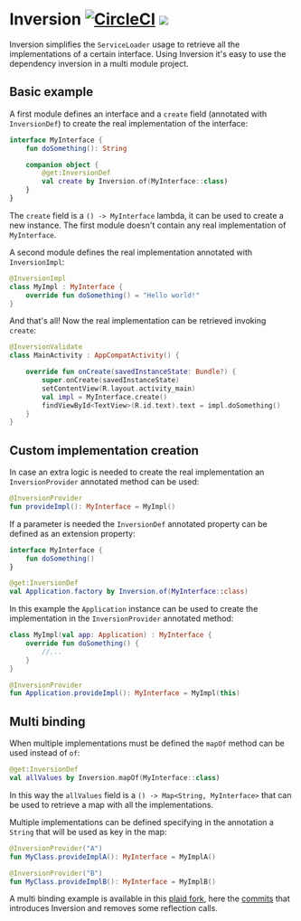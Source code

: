 # Inversion [![CircleCI](https://circleci.com/gh/fabioCollini/Inversion.svg?style=svg)](https://circleci.com/gh/fabioCollini/Inversion) [![](https://jitpack.io/v/fabioCollini/Inversion.svg)](https://jitpack.io/#fabioCollini/Inversion)


Inversion simplifies the `ServiceLoader` usage to retrieve all the implementations of a certain interface.
Using Inversion it's easy to use the dependency inversion in a multi module project.

## Basic example

A first module defines an interface and a `create` field (annotated with `InversionDef`) to create the real implementation of the interface:

```kotlin
interface MyInterface {
    fun doSomething(): String

    companion object {
        @get:InversionDef
        val create by Inversion.of(MyInterface::class)
    }
}
```

The `create` field is a `() -> MyInterface` lambda, it can be used to create a new instance. The first module
doesn't contain any real implementation of `MyInterface`.

A second module defines the real implementation annotated with `InversionImpl`: 

```kotlin
@InversionImpl
class MyImpl : MyInterface {
    override fun doSomething() = "Hello world!"
}
```

And that's all! Now the real implementation can be retrieved invoking `create`:

```kotlin
@InversionValidate
class MainActivity : AppCompatActivity() {

    override fun onCreate(savedInstanceState: Bundle?) {
        super.onCreate(savedInstanceState)
        setContentView(R.layout.activity_main)
        val impl = MyInterface.create()
        findViewById<TextView>(R.id.text).text = impl.doSomething()
    }
}
```

## Custom implementation creation

In case an extra logic is needed to create the real implementation an `InversionProvider` annotated method can be used:

```kotlin
@InversionProvider
fun provideImpl(): MyInterface = MyImpl() 
```

If a parameter is needed the `InversionDef` annotated property can be defined as an extension property:

```kotlin
interface MyInterface {
    fun doSomething()
}

@get:InversionDef
val Application.factory by Inversion.of(MyInterface::class)
```

In this example the `Application` instance can be used to create the implementation in the `InversionProvider`
annotated method:

```kotlin
class MyImpl(val app: Application) : MyInterface {
    override fun doSomething() {
        //...
    }
}

@InversionProvider
fun Application.provideImpl(): MyInterface = MyImpl(this)
```

## Multi binding

When multiple implementations must be defined the `mapOf` method can be used instead of `of`:

```kotlin
@get:InversionDef
val allValues by Inversion.mapOf(MyInterface::class)
```

In this way the `allValues` field is a `() -> Map<String, MyInterface>` that can be used to retrieve a map with all the implementations.

Multiple implementations can be defined specifying in the annotation a `String` that will be used as key in the map: 

```kotlin
@InversionProvider("A")
fun MyClass.provideImplA(): MyInterface = MyImplA()

@InversionProvider("B")
fun MyClass.provideImplB(): MyInterface = MyImplB()
```

A multi binding example is available in this [plaid fork](https://github.com/fabioCollini/plaid/), here the [commits](https://github.com/fabioCollini/plaid/compare/original-master...fabioCollini:master) 
that introduces Inversion and removes some reflection calls.